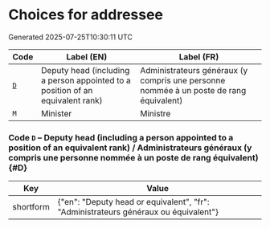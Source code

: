 # Choices for addressee

Generated 2025-07-25T10:30:11 UTC

| Code | Label (EN) | Label (FR) |
|------|------------|------------|
| [`D`](#D) | Deputy head (including a person appointed to a position of an equivalent rank) | Administrateurs généraux (y compris une personne nommée à un poste de rang équivalent) |
| `M` | Minister | Ministre |

### Code `D` – Deputy head (including a person appointed to a position of an equivalent rank) / Administrateurs généraux (y compris une personne nommée à un poste de rang équivalent) {#D}

| Key | Value |
|-----|-------|
| shortform | {"en": "Deputy head or equivalent", "fr": "Administrateurs généraux ou équivalent"} |
